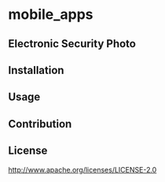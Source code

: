 # mobile_apps

## Electronic Security Photo 

## Installation

## Usage

## Contribution

## License
http://www.apache.org/licenses/LICENSE-2.0
